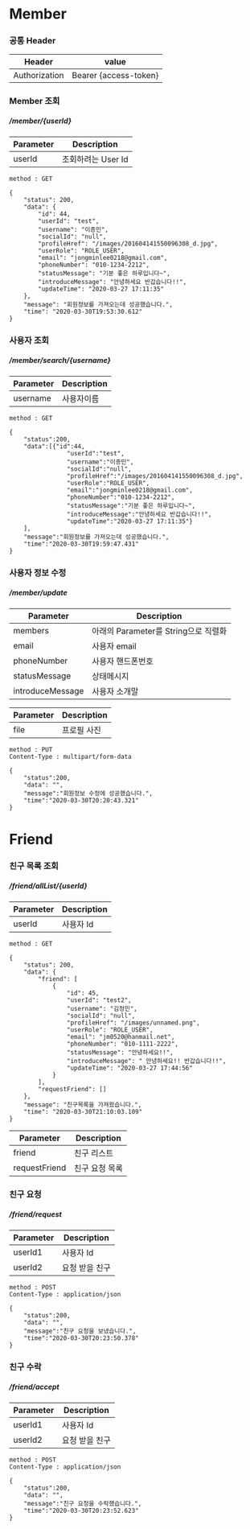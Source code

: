 # Member

### 공통 Header
| Header | value |
| -----| ----- |
| Authorization | Bearer {access-token} |

### Member 조회
##### /member/{userId}
| Parameter | Description |
| ----- | ----- |
| userId | 조회하려는 User Id |

```
method : GET

{
    "status": 200,
    "data": {
        "id": 44,
        "userId": "test",
        "username": "이종민",
        "socialId": "null",
        "profileHref": "/images/201604141550096308_d.jpg",
        "userRole": "ROLE_USER",
        "email": "jongminlee0218@gmail.com",
        "phoneNumber": "010-1234-2212",
        "statusMessage": "기분 좋은 하루입니다~",
        "introduceMessage": "안녕하세요 반갑습니다!!",
        "updateTime": "2020-03-27 17:11:35"
    },
    "message": "회원정보를 가져오는데 성공했습니다.",
    "time": "2020-03-30T19:53:30.612"
}
```

### 사용자 조회
##### /member/search/{username}
| Parameter | Description |
| ----- | ----- |
| username | 사용자이름 |


```
method : GET

{
	"status":200,
	"data":[{"id":44,
				"userId":"test",
				"username":"이종민",
				"socialId":"null",
				"profileHref":"/images/201604141550096308_d.jpg",
				"userRole":"ROLE_USER",
				"email":"jongminlee0218@gmail.com",
				"phoneNumber":"010-1234-2212",
				"statusMessage":"기분 좋은 하루입니다~",
				"introduceMessage":"안녕하세요 반갑습니다!!",
				"updateTime":"2020-03-27 17:11:35"}
	],
	"message":"회원정보를 가져오는데 성공했습니다.",
	"time":"2020-03-30T19:59:47.431"
}
```
### 사용자 정보 수정
##### /member/update
| Parameter | Description |
| ----- | ----- |
| members | 아래의 Parameter를 String으로 직렬화 |
| email | 사용자 email |
| phoneNumber | 사용자 핸드폰번호 |
| statusMessage | 상태메시지 |
| introduceMessage | 사용자 소개말 |

| Parameter | Description |
| ----- | ----- |
| file | 프로필 사진 |
```
method : PUT
Content-Type : multipart/form-data

{
	"status":200,
	"data": "",
	"message":"회원정보 수정에 성공했습니다.",
	"time":"2020-03-30T20:20:43.321"
}
```

# Friend
### 친구 목록 조회
##### /friend/allList/{userId}
| Parameter | Description |
| ----- | ----- |
| userId | 사용자 Id |

```
method : GET

{
    "status": 200,
    "data": {
        "friend": [
            {
                "id": 45,
                "userId": "test2",
                "username": "김정민",
                "socialId": "null",
                "profileHref": "/images/unnamed.png",
                "userRole": "ROLE_USER",
                "email": "jm0520@hanmail.net",
                "phoneNumber": "010-1111-2222",
                "statusMessage": "안녕하세요!!",
                "introduceMessage": " 안녕하세요!! 반갑습니다!!",
                "updateTime": "2020-03-27 17:44:56"
            }
        ],
        "requestFriend": []
    },
    "message": "친구목록을 가져왔습니다.",
    "time": "2020-03-30T21:10:03.109"
}
```
| Parameter | Description |
| ----- | ----- |
| friend | 친구 리스트 |
| requestFriend | 친구 요청 목록 |


### 친구 요청
##### /friend/request
| Parameter | Description |
| ----- | ----- |
| userId1 | 사용자 Id |
| userId2 | 요청 받을 친구 |

```
method : POST
Content-Type : application/json

{
	"status":200,
	"data": "",
	"message":"친구 요청을 보냈습니다.",
	"time":"2020-03-30T20:23:50.378"
}
```

### 친구 수락
##### /friend/accept
| Parameter | Description |
| ----- | ----- |
| userId1 | 사용자 Id |
| userId2 | 요청 받을 친구 |
```
method : POST
Content-Type : application/json

{
	"status":200,
	"data": "",
	"message":"친구 요청을 수락했습니다.",
	"time":"2020-03-30T20:23:52.623"
}
```
